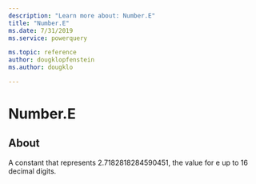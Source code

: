 ```yaml
---
description: "Learn more about: Number.E"
title: "Number.E"
ms.date: 7/31/2019
ms.service: powerquery

ms.topic: reference
author: dougklopfenstein
ms.author: dougklo

---
```

# Number.E

## About

A constant that represents 2.7182818284590451, the value for e up to 16 decimal digits.
